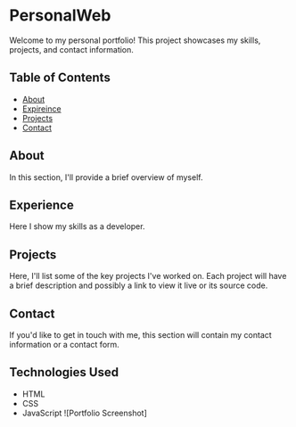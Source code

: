 # PersonalWeb

Welcome to my personal portfolio! This project showcases my skills, projects, and contact information.
## Table of Contents
- [About](#about)
- [Expireince](#experience)
- [Projects](#projects)
- [Contact](#contact)
## About
In this section, I'll provide a brief overview of myself.
## Experience
Here I show my skills as a developer.
## Projects
Here, I'll list some of the key projects I've worked on. Each project will have a brief description and possibly a link to view it live or its source code.
## Contact
If you'd like to get in touch with me, this section will contain my contact information or a contact form.
## Technologies Used
- HTML
- CSS
- JavaScript
![Portfolio Screenshot]
